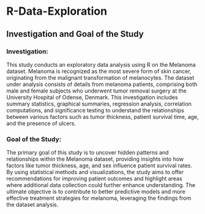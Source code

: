 # R-Data-Exploration

## Investigation and Goal of the Study

### Investigation:
This study conducts an exploratory data analysis using R on the Melanoma dataset. Melanoma is recognized as the most severe form of skin cancer, originating from the malignant transformation of melanocytes. The dataset under analysis consists of details from melanoma patients, comprising both male and female subjects who underwent tumor removal surgery at the University Hospital of Odense, Denmark. This investigation includes summary statistics, graphical summaries, regression analysis, correlation computations, and significance testing to understand the relationships between various factors such as tumor thickness, patient survival time, age, and the presence of ulcers.

### Goal of the Study:
The primary goal of this study is to uncover hidden patterns and relationships within the Melanoma dataset, providing insights into how factors like tumor thickness, age, and sex influence patient survival rates. By using statistical methods and visualizations, the study aims to offer recommendations for improving patient outcomes and highlight areas where additional data collection could further enhance understanding. The ultimate objective is to contribute to better predictive models and more effective treatment strategies for melanoma, leveraging the findings from the dataset analysis.
